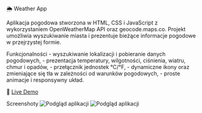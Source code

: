 🌦 Weather App

Aplikacja pogodowa stworzona w HTML, CSS i JavaScript z wykorzystaniem OpenWeatherMap API oraz geocode.maps.co. Projekt umożliwia wyszukiwanie miasta i prezentuje bieżące informacje pogodowe w przejrzystej formie.

Funkcjonalności
	-	wyszukiwanie lokalizacji i pobieranie danych pogodowych,
	-	prezentacja temperatury, wilgotności, ciśnienia, wiatru, chmur i opadów,
	-	przełącznik jednostek °C/°F,
	-	dynamiczne ikony oraz zmieniające się tła w zależności od warunków pogodowych,
	-	proste animacje i responsywny układ.

🔗 [Live Demo](https://kjama01.github.io/WeatherApp/)

Screenshoty
![Podgląd aplikacji](https://i.imgur.com/5PzBXvJ.jpeg)
![Podgląd aplikacji](https://i.imgur.com/RLG9Kd6.jpeg)





